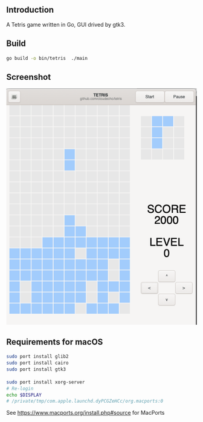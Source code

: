 ## Introduction

A Tetris game written in Go, GUI drived by gtk3. 

## Build

```sh
go build -o bin/tetris  ./main
```

## Screenshot

![A screenshot](tetris-screenshot.png)


## Requirements for macOS

```sh
sudo port install glib2
sudo port install cairo
sudo port install gtk3

sudo port install xorg-server
# Re-login 
echo $DISPLAY
# /private/tmp/com.apple.launchd.dyPCGZeHCc/org.macports:0

```

See https://www.macports.org/install.php#source for MacPorts

